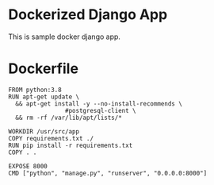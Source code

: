 # Dockerized Django App

This is sample docker django app.


# Dockerfile 

    FROM python:3.8
    RUN apt-get update \
      && apt-get install -y --no-install-recommends \
                    #postgresql-client \	
      && rm -rf /var/lib/apt/lists/*

    WORKDIR /usr/src/app
    COPY requirements.txt ./
    RUN pip install -r requirements.txt
    COPY . .

    EXPOSE 8000
    CMD ["python", "manage.py", "runserver", "0.0.0.0:8000"]
